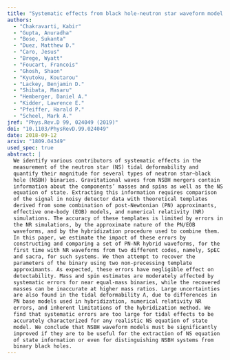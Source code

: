 ```yaml
---
title: "Systematic effects from black hole-neutron star waveform model uncertainties on the neutron star equation of state"
authors:
  - "Chakravarti, Kabir"
  - "Gupta, Anuradha"
  - "Bose, Sukanta"
  - "Duez, Matthew D."
  - "Caro, Jesus"
  - "Brege, Wyatt"
  - "Foucart, Francois"
  - "Ghosh, Shaon"
  - "Kyutoku, Koutarou"
  - "Lackey, Benjamin D."
  - "Shibata, Masaru"
  - "Hemberger, Daniel A."
  - "Kidder, Lawrence E."
  - "Pfeiffer, Harald P."
  - "Scheel, Mark A."
jref: "Phys.Rev.D 99, 024049 (2019)"
doi: "10.1103/PhysRevD.99.024049"
date: 2018-09-12
arxiv: "1809.04349"
used_spec: true
abstract: |
  We identify various contributors of systematic effects in the
  measurement of the neutron star (NS) tidal deformability and
  quantify their magnitude for several types of neutron star—black
  hole (NSBH) binaries. Gravitational waves from NSBH mergers contain
  information about the components’ masses and spins as well as the NS
  equation of state. Extracting this information requires comparison
  of the signal in noisy detector data with theoretical templates
  derived from some combination of post-Newtonian (PN) approximants,
  effective one-body (EOB) models, and numerical relativity (NR)
  simulations. The accuracy of these templates is limited by errors in
  the NR simulations, by the approximate nature of the PN/EOB
  waveforms, and by the hybridization procedure used to combine them.
  In this paper, we estimate the impact of these errors by
  constructing and comparing a set of PN-NR hybrid waveforms, for the
  first time with NR waveforms from two different codes, namely, SpEC
  and sacra, for such systems. We then attempt to recover the
  parameters of the binary using two non-precessing template
  approximants. As expected, these errors have negligible effect on
  detectability. Mass and spin estimates are moderately affected by
  systematic errors for near equal-mass binaries, while the recovered
  masses can be inaccurate at higher mass ratios. Large uncertainties
  are also found in the tidal deformability Λ, due to differences in
  PN base models used in hybridization, numerical relativity NR
  errors, and inherent limitations of the hybridization method. We
  find that systematic errors are too large for tidal effects to be
  accurately characterized for any realistic NS equation of state
  model. We conclude that NSBH waveform models must be significantly
  improved if they are to be useful for the extraction of NS equation
  of state information or even for distinguishing NSBH systems from
  binary black holes.
---
```

